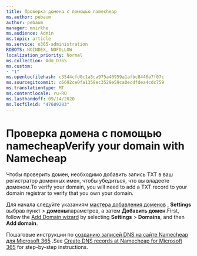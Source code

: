 ```yaml
---
title: Проверка домена с помощью namecheap
ms.author: pebaum
author: pebaum
manager: mnirkhe
ms.audience: Admin
ms.topic: article
ms.service: o365-administration
ROBOTS: NOINDEX, NOFOLLOW
localization_priority: Normal
ms.collection: Adm_O365
ms.custom:
- "1"
ms.openlocfilehash: c3544cfd0c1a5ca975a40959a1afbc8446a7f07c
ms.sourcegitcommit: c6692ce0fa1358ec3529e59ca0ecdfdea4cdc759
ms.translationtype: MT
ms.contentlocale: ru-RU
ms.lasthandoff: 09/14/2020
ms.locfileid: "47689283"
---
```

# <a name="verify-your-domain-with-namecheap"></a><span data-ttu-id="71b66-102">Проверка домена с помощью namecheap</span><span class="sxs-lookup"><span data-stu-id="71b66-102">Verify your domain with Namecheap</span></span>

<span data-ttu-id="71b66-103">Чтобы проверить домен, необходимо добавить запись TXT в ваш регистратор доменных имен, чтобы убедиться, что вы владеете доменом.</span><span class="sxs-lookup"><span data-stu-id="71b66-103">To verify your domain, you will need to add a TXT record to your domain registrar to verify that you own your domain.</span></span> 

<span data-ttu-id="71b66-104">Для начала следуйте указаниям [мастера добавления доменов](https://portal.office.com/adminportal/home#/Domains) , **Settings** выбрав пункт \> **домены**параметров, а затем **Добавить домен**.</span><span class="sxs-lookup"><span data-stu-id="71b66-104">First, follow the [Add Domain wizard](https://portal.office.com/adminportal/home#/Domains) by selecting **Settings** \> **Domains**, and then **Add domain**.</span></span>
  
<span data-ttu-id="71b66-105">Пошаговые инструкции по [созданию записей DNS на сайте Namecheap для Microsoft 365](https://docs.microsoft.com/microsoft-365/admin/dns/create-dns-records-at-namecheap) .</span><span class="sxs-lookup"><span data-stu-id="71b66-105">See [Create DNS records at Namecheap for Microsoft 365](https://docs.microsoft.com/microsoft-365/admin/dns/create-dns-records-at-namecheap) for step-by-step instructions.</span></span>